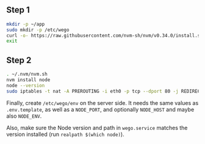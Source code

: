 ## Step 1

```bash
mkdir -p ~/app
sudo mkdir -p /etc/wego
curl -o- https://raw.githubusercontent.com/nvm-sh/nvm/v0.34.0/install.sh | bash
exit
```

## Step 2

```bash
. ~/.nvm/nvm.sh
nvm install node
node --version
sudo iptables -t nat -A PREROUTING -i eth0 -p tcp --dport 80 -j REDIRECT --to-port 3000
```

Finally, create `/etc/wego/env` on the server side. It needs the same values as `.env.template`, as well as a `NODE_PORT`,
and optionally `NODE_HOST` and maybe also `NODE_ENV`.

Also, make sure the Node version and path in `wego.service` matches the version installed (run `realpath $(which node)`).